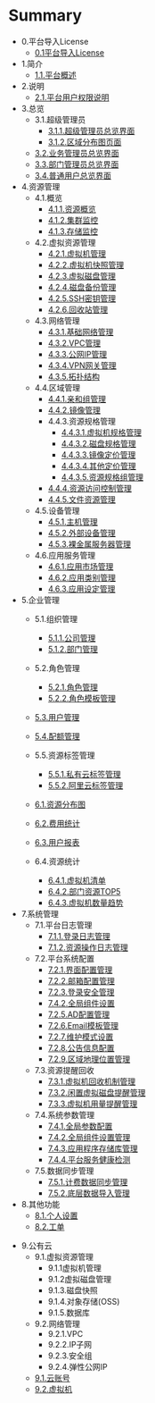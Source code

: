 # Summary

* 0.平台导入License
    * [0.1平台导入License](Chapter0/license.md)
* 1.简介
    * [1.1.平台概述](README.md)
* 2.说明
    * [2.1.平台用户权限说明](Chapter2/permission_description.md)
* 3.总览
    * 3.1.超级管理员
        * [3.1.1.超级管理员总览界面](Chapter3/root_manager_view.md)
        * [3.1.2.区域分布图页面](Chapter3/regional_distribution.md)
    * [3.2.业务管理员总览界面](Chapter3/company_manager_view.md)
    * [3.3.部门管理员总览界面](Chapter3/department_manager_view.md)
    * [3.4.普通用户总览界面](Chapter3/user_manager_view.md)
* 4.资源管理
    * 4.1.概览
        * [4.1.1.资源概览](Chapter4/zone_summary.md)
        * [4.1.2.集群监控](Chapter4/cluster_monitor.md)
        * [4.1.3.存储监控](Chapter4/ceph_monitor.md)
    * 4.2.虚拟资源管理
        * [4.2.1.虚拟机管理](Chapter4/virtual_resource/vm_management.md)
        * [4.2.2.虚拟机快照管理](Chapter4/virtual_resource/snapshsot_management.md)
        * [4.2.3.虚拟磁盘管理](Chapter4/virtual_resource/volume_management.md)
        * [4.2.4.磁盘备份管理](Chapter4/virtual_resource/backup_management.md)
        * [4.2.5.SSH密钥管理](Chapter4/virtual_resource/ssh_management.md)
        * [4.2.6.回收站管理](Chapter4/virtual_resource/recycle_management.md)
    * 4.3.网络管理
        * [4.3.1.基础网络管理](Chapter4/network_management/basic_network.md)
        * [4.3.2.VPC管理](Chapter4/network_management/vpc_network.md)
        * [4.3.3.公网IP管理](Chapter4/network_management/public_ip.md)
        * [4.3.4.VPN网关管理](Chapter4/network_management/vpn_gateway.md)
        * [4.3.5.拓扑结构](Chapter4/network_management/topology.md)
    * 4.4.区域管理
        * [4.4.1.亲和组管理](Chapter4/zone_management/affinity_management.md)
        * [4.4.2.镜像管理](Chapter4/zone_management/template_management.md)
        * 4.4.3.资源规格管理
            * [4.4.3.1.虚拟机规格管理](Chapter4/zone_management/resource_specifications/vm_specification.md)
            * [4.4.3.2.磁盘规格管理](Chapter4/zone_management/resource_specifications/volume_specification.md)
            * [4.4.3.3.镜像定价管理](Chapter4/zone_management/resource_specifications/template_price.md)
            * [4.4.3.4.其他定价管理](Chapter4/zone_management/resource_specifications/other_price.md)
            * [4.4.3.5.资源规格组管理](Chapter4/zone_management/resource_specifications/specification_group.md)
        * [4.4.4.资源访问控制管理](Chapter4/zone_management/resource_control.md)
        * [4.4.5.文件资源管理](Chapter4/zone_management/file_management.md)
    * 4.5.设备管理
        * [4.5.1.主机管理](Chapter4/equipment_management/host_management.md)
        * [4.5.2.外部设备管理](Chapter4/equipment_management/peripheral_devices.md)
        * [4.5.3.裸金属服务器管理](Chapter4/equipment_management/bare_metal.md)
    * 4.6.应用服务管理
        * [4.6.1.应用市场管理](Chapter4/application_service/application_market.md)
        * [4.6.2.应用类别管理](Chapter4/application_service/application_type.md)
        * [4.6.3.应用设定管理](Chapter4/application_service/application_design.md)
* 5.企业管理
    * 5.1.组织管理
        * [5.1.1.公司管理](Chapter5/organization_management/company_management.md)
        * [5.1.2.部门管理](Chapter5/organization_management/department_management.md)
    * 5.2.角色管理
        * [5.2.1.角色管理](Chapter5/role/role_management.md)
        * [5.2.2.角色模板管理](Chapter5/role/role_template.md)
    * [5.3.用户管理](Chapter5/user_management.md)
    * [5.4.配额管理](Chapter5/quota_management.md)
    * 5.5.资源标签管理
        * [5.5.1.私有云标签管理](Chapter5/tags/tags_management.md)
        * [5.5.2.阿里云标签管理](Chapter5/tags/gyy_tags_management.md)
    
    * [6.1.资源分布图](Chapter6/resource_distribution.md)
    * [6.2.费用统计](Chapter6/total_expenses.md)
    * [6.3.用户报表](Chapter6/user_report.md)
    * 6.4.资源统计
        * [6.4.1.虚拟机清单](Chapter6/resource_statistics/vm_list.md)
        * [6.4.2.部门资源TOP5](Chapter6/resource_statistics/department_top5.md)
        * [6.4.3.虚拟机数量趋势](Chapter6/resource_statistics/vm_trend.md)
* 7.系统管理
    * 7.1.平台日志管理
        * [7.1.1.登录日志管理](Chapter7/login_log.md)
        * [7.1.2.资源操作日志管理](Chapter7/recourse_operation_log.md)
    * 7.2.平台系统配置
        * [7.2.1.界面配置管理](Chapter7/ui_configuration.md)
        * [7.2.2.邮箱配置管理](Chapter7/email_configuration.md)
        * [7.2.3.登录安全管理](Chapter7/login_safe.md)
        * [7.4.2.全局组件设置](Chapter7/component.md)
        * [7.2.5.AD配置管理](Chapter7/ad_configuration.md)
        * [7.2.6.Email模板管理](Chapter7/email_template.md)
        * [7.2.7.维护模式设置](Chapter7/maintenance.md)
        * [7.2.8.公告信息配置](Chapter7/notice.md)
        * [7.2.9.区域地理位置管理](Chapter7/zone_position.md)
    * 7.3.资源提醒回收
        * [7.3.1.虚拟机回收机制管理](Chapter7/vm_recycle.md)
        * [7.3.2.闲置虚拟磁盘提醒管理](Chapter7/free_disk.md)
        * [7.3.3.虚拟机用量提醒管理](Chapter7/vm_used.md)
    * 7.4.系统参数管理
        * [7.4.1.全局参数配置](Chapter7/global_settings.md)
        * [7.4.2.全局组件设置管理](Chapter7/component.md)
        * [7.4.3.应用程序存储库管理](Chapter7/nfs_storage.md)
        * [7.4.4.平台服务健康检测](Chapter7/php_checkhealth.md)
    * 7.5.数据同步管理
        * [7.5.1.计费数据同步管理](Chapter7/cost_sync.md)
        * [7.5.2.底层数据导入管理](Chapter7/acs_sync.md)
* 8.其他功能
    * [8.1.个人设置](Chapter8/personal_settings.md)
    * [8.2.工单](Chapter8/tickets.md)

- 9.公有云
  - 9.1.虚拟资源管理
    - 9.1.1虚拟机管理
    - 9.1.2虚拟磁盘管理
    - 9.1.3.磁盘快照
    - 9.1.4.对象存储(OSS)
    - 9.1.5.数据库
  - 9.2.网络管理
    - 9.2.1.VPC
    - 9.2.2.IP子网
    - 9.2.3.安全组
    - 9.2.4.弹性公网IP
  - [9.1.云账号](Chapter9/cloud_account.md)
  - [9.2.虚拟机](Chapter9/cloud_vm.md)

